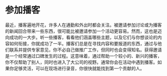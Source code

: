 # 参加播客

最近，播客遍地开花，许多人在通勤和外出时都会关注。被邀请参加讨论或为播客的新闻回合带来一些东西，很可能比被邀请参加一个活动更容易。然而，这也是迈向成功的一大步。听一些播客，看看他们涵盖哪些主题，以及它们与你想谈论的内容如何衔接，你就成功了一半。播客们总是在寻找内容和要报道的东西，通过与他们联系并提供专家意见，你不必自己做推广工作，但同时也会变得知名。获得邀请是一个经常通过口碑发生的过程。这意味着，通过帮助一个较小的、新兴的播客，你不仅帮助了别人，同时也进入了大公司的视野。通常你会在活动中遇到播客。如果你足够灵活，可以在现场进行录音，你很快就能找到第一个贡献的人。
